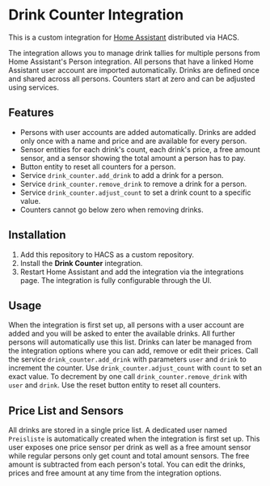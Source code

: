 # Drink Counter Integration

This is a custom integration for [Home Assistant](https://www.home-assistant.io/) distributed via HACS.

The integration allows you to manage drink tallies for multiple persons from Home Assistant's Person integration. All persons that have a linked Home Assistant user account are imported automatically. Drinks are defined once and shared across all persons. Counters start at zero and can be adjusted using services.

## Features

- Persons with user accounts are added automatically. Drinks are added only once with a name and price and are available for every person.
- Sensor entities for each drink's count, each drink's price, a free amount sensor, and a sensor showing the total amount a person has to pay.
- Button entity to reset all counters for a person.
- Service `drink_counter.add_drink` to add a drink for a person.
- Service `drink_counter.remove_drink` to remove a drink for a person.
- Service `drink_counter.adjust_count` to set a drink count to a specific value.
- Counters cannot go below zero when removing drinks.

## Installation

1. Add this repository to HACS as a custom repository.
2. Install the **Drink Counter** integration.
3. Restart Home Assistant and add the integration via the integrations page.
   The integration is fully configurable through the UI.

## Usage

When the integration is first set up, all persons with a user account are added and you will be asked to enter the available drinks. All further persons will automatically use this list. Drinks can later be managed from the integration options where you can add, remove or edit their prices. Call the service `drink_counter.add_drink` with parameters `user` and `drink` to increment the counter. Use `drink_counter.adjust_count` with `count` to set an exact value. To decrement by one call `drink_counter.remove_drink` with `user` and `drink`. Use the reset button entity to reset all counters.

## Price List and Sensors

All drinks are stored in a single price list. A dedicated user named
`Preisliste` is automatically created when the integration is first set up. This user
exposes one price sensor per drink as well as a free amount sensor while regular
persons only get count and total amount sensors. The free amount is subtracted from
each person's total. You can edit the drinks, prices and free amount at any time
from the integration options.

